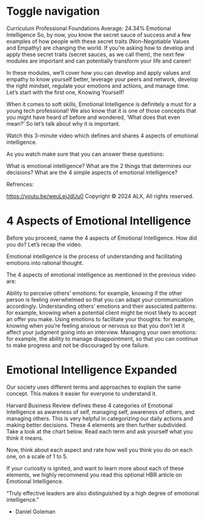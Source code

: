 # Toggle navigation
Curriculum
Professional Foundations
Average: 24.34%
Emotional Intelligence
So, by now, you know the secret sauce of success and a few examples of how people with these secret traits (Non-Negotiable Values and Empathy) are changing the world. If you’re asking how to develop and apply these secret traits (secret sauces, as we call them), the next few modules are important and can potentially transform your life and career!

In these modules, we’ll cover how you can develop and apply values and empathy to know yourself better, leverage your peers and network, develop the right mindset, regulate your emotions and actions, and manage time. Let’s start with the first one, Knowing Yourself!

When it comes to soft skills, Emotional Intelligence is definitely a must for a young tech professional! We also know that it is one of those concepts that you might have heard of before and wondered, ‘What does that even mean?’ So let’s talk about why it is important.

Watch this 3-minute video which defines and shares 4 aspects of emotional intelligence.

As you watch make sure that you can answer these questions:

What is emotional intelligence?
What are the 2 things that determines our decisions?
What are the 4 simple aspects of emotional intelligence?

Refrences:

https://youtu.be/weuLejJdUu0
Copyright © 2024 ALX, All rights reserved.


# 4 Aspects of Emotional Intelligence
Before you proceed, name the 4 aspects of Emotional Intelligence. How did you do?
Let’s recap the video.

Emotional intelligence is the process of understanding and facilitating emotions into rational thought.

The 4 aspects of emotional intelligence as mentioned in the previous video are:

Ability to perceive others’ emotions: for example, knowing if the other person is feeling overwhelmed so that you can adapt your communication accordingly.
Understanding others’ emotions and their associated patterns: for example, knowing when a potential client might be most likely to accept an offer you make.
Using emotions to facilitate your thoughts: for example, knowing when you’re feeling anxious or nervous so that you don’t let it affect your judgment going into an interview.
Managing your own emotions: for example, the ability to manage disappointment, so that you can continue to make progress and not be discouraged by one failure.

# Emotional Intelligence Expanded
Our society uses different terms and approaches to explain the same concept. This makes it easier for everyone to understand it.

Harvard Business Review defines these 4 categories of Emotional Intelligence as awareness of self, managing self, awareness of others, and managing others. This is very helpful in categorizing our daily actions and making better decisions. These 4 elements are then further subdivided. Take a look at the chart below. Read each term and ask yourself what you think it means.



Now, think about each aspect and rate how well you think you do on each one, on a scale of 1 to 5.

If your curiosity is ignited, and want to learn more about each of these elements, we highly recommend you read this optional HBR article on Emotional Intelligence.

“Truly effective leaders are also distinguished by a high degree of emotional intelligence.”

- Daniel Goleman